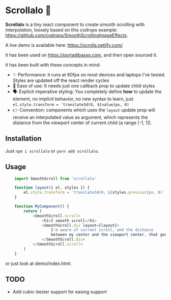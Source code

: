 # Scrollalo 🍭

**Scrollalo** is a tiny react component to create smooth scrolling with interpolation, loosely based on this codrops example: https://github.com/codrops/SmoothScrollingImageEffects. 

A live demo is available here: https://scrolla.netlify.com/

It has been used on https://portadibasso.com, and then open sourced it.

It has been built with these concepts in mind:

- ✨ Performance: it runs at 60fps on most devices and laptops I've tested. Styles are updated off the react render cycles
- 🎈 Ease of use: It needs just one callback prop to update child styles
- 🗣 Explicit imperative styling: You completely define **how** to update the element, no implicit behavior, no new syntax to learn, just `el.style.transform = 'translate3d(0, ${value}px, 0)`
- 👉 Convention: components which uses the `layout` update prop will receive an interpolated value as argument, which represents the distance from the viewport center of current child (a range [-1, 1]).

## Installation

Just `npm i scrollalo` or `yarn add scrollalo`.

## Usage
```javascript
    import SmoothScroll from 'scrollalo'

    function layout({ el, styles }) {
        el.style.transform = `translate3d(0, ${styles.previous}px, 0)`
    }

    function MyComponent() {
        return (
            <SmoothScroll.scroll>
                <h1>I smooth scroll</h1>
                <SmoothScroll.div layout={layout}>
                    I'm aware of current scroll, and the distance
                    between my center and the viewport center, that goes [-1, 1].
                </SmoothScroll.div>
            </SmoothScroll.scroll>
        )
    }
```
or just look at demo/index.html.


## TODO

- Add cubic-bezier support for easing support




